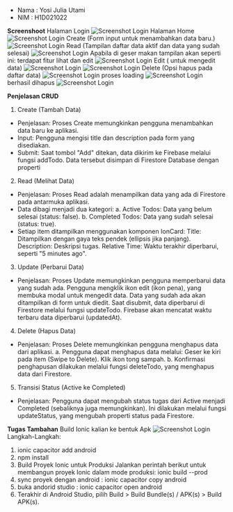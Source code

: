 - Nama : Yosi Julia Utami
- NIM : H1D021022

**Screenshoot**
   Halaman Login
   ![Screenshot Login](https://github.com/yosijulia31/H1D021022_Yosi-Julia-Utami_CRUD_Firebase/blob/main/screenshoot/Screenshot%20(215).png)
   Halaman Home
      ![Screenshot Login](https://github.com/yosijulia31/H1D021022_Yosi-Julia-Utami_CRUD_Firebase/blob/main/screenshoot/Screenshot%20(216).png)
   Create (Form input untuk menambahkan data baru.)
   ![Screenshot Login](https://github.com/yosijulia31/H1D021022_Yosi-Julia-Utami_CRUD_Firebase/blob/main/screenshoot/Screenshot%20(218).png)
   Read (Tampilan daftar data aktif dan data yang sudah selesai)
    ![Screenshot Login](https://github.com/yosijulia31/H1D021022_Yosi-Julia-Utami_CRUD_Firebase/blob/main/screenshoot/Screenshot%20(219).png)
   Apabila di geser makan tampilan akan seperti ini: terdapat fitur lihat dan edit
   ![Screenshot Login](https://github.com/yosijulia31/H1D021022_Yosi-Julia-Utami_CRUD_Firebase/blob/main/screenshoot/Screenshot%20(220).png)
   Edit ( untuk mengedit data)
   ![Screenshot Login](https://github.com/yosijulia31/H1D021022_Yosi-Julia-Utami_CRUD_Firebase/blob/main/screenshoot/Screenshot%20(221).png)
   ![Screenshot Login](https://github.com/yosijulia31/H1D021022_Yosi-Julia-Utami_CRUD_Firebase/blob/main/screenshoot/Screenshot%20(222).png)
   Delete (Opsi hapus pada daftar data)
   ![Screenshot Login](https://github.com/yosijulia31/H1D021022_Yosi-Julia-Utami_CRUD_Firebase/blob/main/screenshoot/Screenshot%20(223).png)
   proses loading
   ![Screenshot Login](https://github.com/yosijulia31/H1D021022_Yosi-Julia-Utami_CRUD_Firebase/blob/main/screenshoot/Screenshot%20(224).png)
   berhasil dihapus
   ![Screenshot Login](https://github.com/yosijulia31/H1D021022_Yosi-Julia-Utami_CRUD_Firebase/blob/main/screenshoot/Screenshot%20(225).png)

**Penjelasan CRUD**
   
1. Create (Tambah Data)
- Penjelasan: Proses Create memungkinkan pengguna menambahkan data baru ke aplikasi.
- Input: Pengguna mengisi title dan description pada form yang disediakan.
- Submit: Saat tombol "Add" ditekan, data dikirim ke Firebase melalui fungsi addTodo. Data tersebut disimpan di Firestore Database dengan properti
  
2. Read (Melihat Data)
- Penjelasan: Proses Read adalah menampilkan data yang ada di Firestore pada antarmuka aplikasi.
- Data dibagi menjadi dua kategori:
a. Active Todos: Data yang belum selesai (status: false).
b. Completed Todos: Data yang sudah selesai (status: true).
- Setiap item ditampilkan menggunakan komponen IonCard:
Title: Ditampilkan dengan gaya teks pendek (ellipsis jika panjang).
Description: Deskripsi tugas.
Relative Time: Waktu terakhir diperbarui, seperti "5 minutes ago".

3. Update (Perbarui Data)
- Penjelasan: Proses Update memungkinkan pengguna memperbarui data yang sudah ada. Pengguna mengklik ikon edit (ikon pena), yang membuka modal untuk mengedit data. Data yang sudah ada akan ditampilkan di form untuk diedit.
Saat disubmit, data diperbarui di Firestore melalui fungsi updateTodo.
Firebase akan mencatat waktu terbaru data diperbarui (updatedAt).

4. Delete (Hapus Data)
- Penjelasan: Proses Delete memungkinkan pengguna menghapus data dari aplikasi.
a. Pengguna dapat menghapus data melalui: Geser ke kiri pada item (Swipe to Delete). Klik ikon tong sampah.
b. Konfirmasi penghapusan dilakukan melalui fungsi deleteTodo, yang menghapus data dari Firestore.

5. Transisi Status (Active ke Completed)
- Penjelasan: Pengguna dapat mengubah status tugas dari Active menjadi Completed (sebaliknya juga memungkinkan). Ini dilakukan melalui fungsi updateStatus, yang mengubah properti status pada Firestore.

**Tugas Tambahan**
Build Ionic kalian ke bentuk Apk
 ![Screenshot Login](https://github.com/yosijulia31/H1D021022_Yosi-Julia-Utami_CRUD_Firebase/blob/main/screenshoot/Screenshot%20(227).png)
 Langkah-Langkah:
1. ionic capacitor add android
2. npm install
3. Build Proyek Ionic untuk Produksi Jalankan perintah berikut untuk membangun proyek Ionic dalam mode produksi: ionic build --prod
4. sync proyek dengan android : ionic capacitor copy android
5. buka andorid studio : ionic capacitor open android
6. Terakhir di Android Studio, pilih Build > Build Bundle(s) / APK(s) > Build APK(s). 


